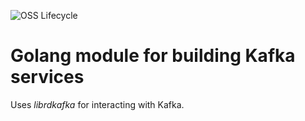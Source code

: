 ![OSS Lifecycle](https://img.shields.io/osslifecycle?file_url=https%3A%2F%2Fgithub.com%2Fotto-de%2Fsherlock-kafka-service%2Fblob%2Fmain%2FOSSMETADATA)


# Golang module for building Kafka services

Uses _librdkafka_ for interacting with Kafka.
